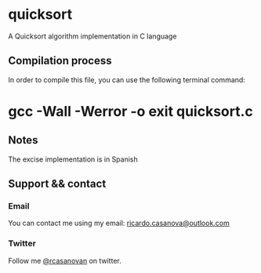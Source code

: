 # quicksort
A Quicksort algorithm implementation in C language

## Compilation process

In order to compile this file, you can use the following terminal command:

# gcc -Wall -Werror -o exit quicksort.c

## Notes

The excise implementation is in Spanish

## Support && contact

### Email

You can contact me using my email: ricardo.casanova@outlook.com

### Twitter

Follow me [@rcasanovan](http://twitter.com/rcasanovan) on twitter.
